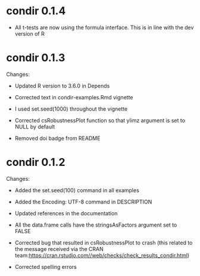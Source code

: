 # condir 0.1.4

* All t-tests are now using the formula interface. This is in line with the dev version of R

# condir 0.1.3

Changes:

* Updated R version to 3.6.0 in Depends

* Corrected text in condir-examples.Rmd vignette

* I used set.seed(1000) throughout the vignette

* Corrected csRobustnessPlot function so that ylimz argument is set to NULL by default

* Removed doi badge from README

# condir 0.1.2

Changes:

* Added the set.seed(100) command in all examples

* Added the Encoding: UTF-8 command in DESCRIPTION

* Updated references in the documentation

* All the data.frame calls have the stringsAsFactors argument set to FALSE

* Corrected bug that resulted in csRobustnessPlot to crash (this related to the message received via the CRAN team:https://cran.rstudio.com//web/checks/check_results_condir.html)

* Corrected spelling errors


